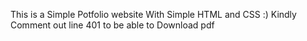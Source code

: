 This is a Simple Potfolio website
With Simple HTML and CSS
:)
Kindly Comment out line 401 to be able to Download pdf 